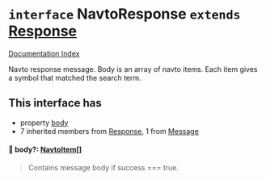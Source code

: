 # `interface` NavtoResponse `extends` [Response](../interface.Response/README.md)

[Documentation Index](../README.md)

Navto response message. Body is an array of navto items.  Each
item gives a symbol that matched the search term.

## This interface has

- property [body](#-body-navtoitem)
- 7 inherited members from [Response](../interface.Response/README.md), 1 from [Message](../interface.Message/README.md)


#### 📄 body?: [NavtoItem](../interface.NavtoItem/README.md)\[]

> Contains message body if success === true.



